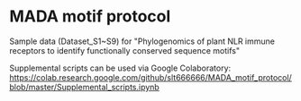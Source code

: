 # MADA motif protocol

Sample data (Dataset_S1~S9) for "Phylogenomics of plant NLR immune receptors to identify functionally conserved sequence motifs"

Supplemental scripts can be used via Google Colaboratory: https://colab.research.google.com/github/slt666666/MADA_motif_protocol/blob/master/Supplemental_scripts.ipynb

